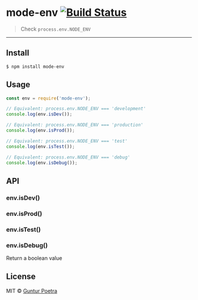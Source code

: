 # mode-env [![Build Status](https://travis-ci.org/iguntur/mode-env.svg?branch=master)](https://travis-ci.org/iguntur/mode-env)

> Check `process.env.NODE_ENV`

---


## Install

```
$ npm install mode-env
```


## Usage

```js
const env = require('mode-env');

// Equivalent: process.env.NODE_ENV === 'development'
console.log(env.isDev());

// Equivalent: process.env.NODE_ENV === 'production'
console.log(env.isProd());

// Equivalent: process.env.NODE_ENV === 'test'
console.log(env.isTest());

// Equivalent: process.env.NODE_ENV === 'debug'
console.log(env.isDebug());
```


## API

### env.isDev()

### env.isProd()

### env.isTest()

### env.isDebug()

Return a boolean value


## License

MIT © [Guntur Poetra](http://github.com/iguntur)
